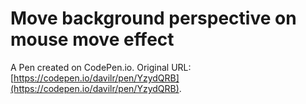 # Move background perspective on mouse move effect

A Pen created on CodePen.io. Original URL: [https://codepen.io/davilr/pen/YzydQRB](https://codepen.io/davilr/pen/YzydQRB).


